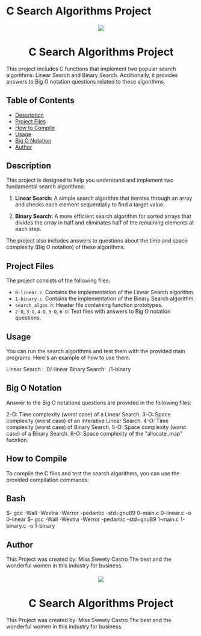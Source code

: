 # C Search Algorithms Project
<h4 align="Center">
<div classHeaderSticker>
<img src="https://media.giphy.com/gifs/l1LclroiTo2qdRA4g/giphy-downsized.gif"/>
</div>
<h1 align="Center">C Search Algorithms Project </h1>
</h4>

This project includes C functions that implement two popular search algorithms: Linear Search and Binary Search. Additionally, it provides answers to Big O notation questions related to these algorithms.

## Table of Contents
- [Description](#description)
- [Project Files](#project-files)
- [How to Compile](#how-to-compile)
- [Usage](#usage)
- [Big O Notation](#big-o-notation)
- [Author](#author)

## Description

This project is designed to help you understand and implement two fundamental search algorithms:

1. **Linear Search:** A simple search algorithm that iterates through an array and checks each element sequentially to find a target value.

2. **Binary Search:** A more efficient search algorithm for sorted arrays that divides the array in half and eliminates half of the remaining elements at each step.

The project also includes answers to questions about the time and space complexity (Big O notation) of these algorithms.

## Project Files

The project consists of the following files:

- `0-linear.c`: Contains the implementation of the Linear Search algorithm.
- `1-binary.c`: Contains the implementation of the Binary Search algorithm.
- `search_algos.h`: Header file containing function prototypes.
- `2-O`, `3-O`, `4-O`, `5-O`, `6-O`: Text files with answers to Big O notation questions.

## Usage
You can run the search algorithms and test them with the provided main programs. Here's an example of how to use them:

Linear Search : .0/-linear
Binary Search: ./1-binary

## Big O Notation
Answer to the Big O notations questions are provided in the following files:

2-O: Time complexity (worst case) of a Linear Search.
3-O: Space complexity (worst case) of an interative Linear Search.
4-O: Time complexity (worst case) of Binary Search.
5-O: Space complexity (worst case) of a Binary Search.
6-O: Space complexity of the "allocate_map" fucntion.

## How to Compile

To compile the C files and test the search algorithms, you can use the provided compilation commands:

## Bash
$- gcc -Wall -Wextra -Werror -pedantic -std=gnu89 0-main.c 0-linear.c -o 0-linear
$- gcc -Wall -Wextra -Werror -pedantic -std=gnu89 1-main.c 1-binary.c -o 1-binary

## Author
This Project was created by: Miss Sweety Castro 
The best and the wonderful women in this industry for business.

<h4 align="Center">
<div classHeaderSticker>
<img src="https://media.giphy.com/embed/3ohs4saKDkBe5W2Eecgiphy-downsized.gif"/>
</div>
<h1 align="Center">C Search Algorithms Project </h1>
</h4>

This Project was created by: Miss Sweety Castro 
The best and the wonderful women in this industry for business.
